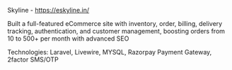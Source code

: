 Skyline - https://eskyline.in/

Built a full-featured eCommerce site with inventory, order, billing, delivery tracking, authentication, 
and customer management, boosting orders from 10 to 500+ per month with advanced SEO

Technologies: Laravel, Livewire, MYSQL, Razorpay Payment Gateway, 2factor SMS/OTP 


